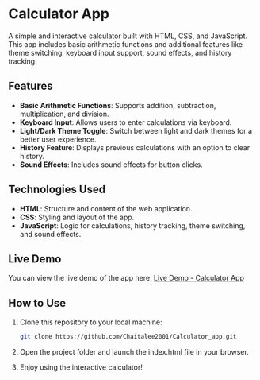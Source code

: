 # Calculator App

A simple and interactive calculator built with HTML, CSS, and JavaScript. This app includes basic arithmetic functions and additional features like theme switching, keyboard input support, sound effects, and history tracking.

## Features

- **Basic Arithmetic Functions**: Supports addition, subtraction, multiplication, and division.
- **Keyboard Input**: Allows users to enter calculations via keyboard.
- **Light/Dark Theme Toggle**: Switch between light and dark themes for a better user experience.
- **History Feature**: Displays previous calculations with an option to clear history.
- **Sound Effects**: Includes sound effects for button clicks.

## Technologies Used

- **HTML**: Structure and content of the web application.
- **CSS**: Styling and layout of the app.
- **JavaScript**: Logic for calculations, history tracking, theme switching, and sound effects.

 ## Live Demo

You can view the live demo of the app here: [Live Demo - Calculator App](https://calculator-app-e0rd.onrender.com)

## How to Use

1. Clone this repository to your local machine:
   ```bash
   git clone https://github.com/Chaitalee2001/Calculator_app.git
2. Open the project folder and launch the index.html file in your browser.

3. Enjoy using the interactive calculator!
